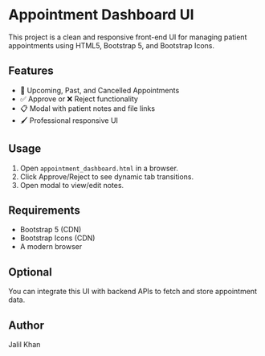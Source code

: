 # Appointment Dashboard UI

This project is a clean and responsive front-end UI for managing patient appointments using HTML5, Bootstrap 5, and Bootstrap Icons.

## Features
- 📅 Upcoming, Past, and Cancelled Appointments
- ✅ Approve or ❌ Reject functionality
- 📋 Modal with patient notes and file links
- 🖌️ Professional responsive UI

## Usage
1. Open `appointment_dashboard.html` in a browser.
2. Click Approve/Reject to see dynamic tab transitions.
3. Open modal to view/edit notes.

## Requirements
- Bootstrap 5 (CDN)
- Bootstrap Icons (CDN)
- A modern browser

## Optional
You can integrate this UI with backend APIs to fetch and store appointment data.

## Author
Jalil Khan
